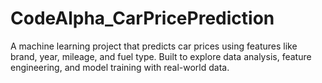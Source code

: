 # CodeAlpha_CarPricePrediction
A machine learning project that predicts car prices using features like brand, year, mileage, and fuel type. Built to explore data analysis, feature engineering, and model training with real-world data.
